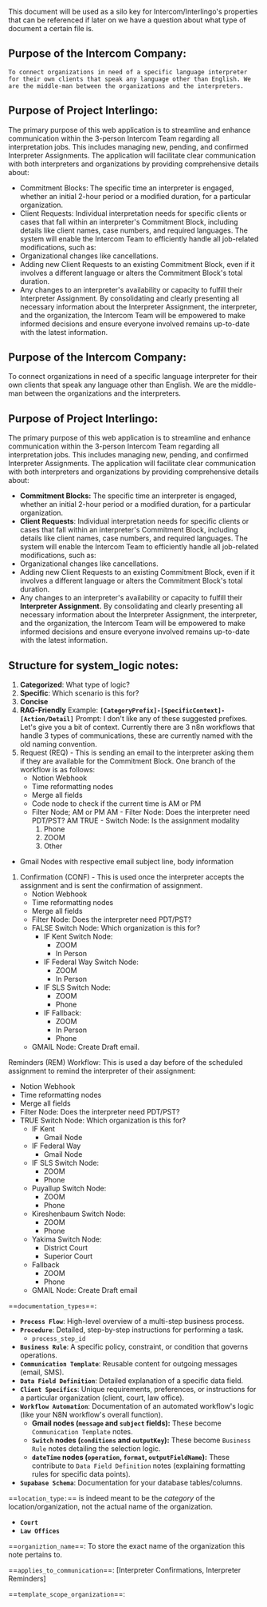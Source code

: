 This document will be used as a silo key for Intercom/Interlingo's properties that can be referenced if later on we have a question about what type of document a certain file is.

## Purpose of the Intercom Company:
	To connect organizations in need of a specific language interpreter for their own clients that speak any language other than English. We are the middle-man between the organizations and the interpreters. 
## Purpose of Project Interlingo:
The primary purpose of this web application is to streamline and enhance communication within the 3-person Intercom Team regarding all interpretation jobs. This includes managing new, pending, and confirmed Interpreter Assignments.
The application will facilitate clear communication with both interpreters and organizations by providing comprehensive details about:
 * Commitment Blocks: The specific time an interpreter is engaged, whether an initial 2-hour period or a modified duration, for a particular organization.
 * Client Requests: Individual interpretation needs for specific clients or cases that fall within an interpreter's Commitment Block, including details like client names, case numbers, and required languages.
The system will enable the Intercom Team to efficiently handle all job-related modifications, such as:
 * Organizational changes like cancellations.
 * Adding new Client Requests to an existing Commitment Block, even if it involves a different language or alters the Commitment Block's total duration.
 * Any changes to an interpreter's availability or capacity to fulfill their Interpreter Assignment.
By consolidating and clearly presenting all necessary information about the Interpreter Assignment, the interpreter, and the organization, the Intercom Team will be empowered to make informed decisions and ensure everyone involved remains up-to-date with the latest information.
 

## Purpose of the Intercom Company:
To connect organizations in need of a specific language interpreter for their own clients that speak any language other than English. We are the middle-man between the organizations and the interpreters. 
## Purpose of Project Interlingo:
The primary purpose of this web application is to streamline and enhance communication within the 3-person Intercom Team regarding all interpretation jobs. This includes managing new, pending, and confirmed Interpreter Assignments.
The application will facilitate clear communication with both interpreters and organizations by providing comprehensive details about:
 * **Commitment Blocks:** The specific time an interpreter is engaged, whether an initial 2-hour period or a modified duration, for a particular organization.
 * **Client Requests**: Individual interpretation needs for specific clients or cases that fall within an interpreter's Commitment Block, including details like client names, case numbers, and required languages.
The system will enable the Intercom Team to efficiently handle all job-related modifications, such as:
 * Organizational changes like cancellations.
 * Adding new Client Requests to an existing Commitment Block, even if it involves a different language or alters the Commitment Block's total duration.
 * Any changes to an interpreter's availability or capacity to fulfill their **Interpreter Assignment.**
By consolidating and clearly presenting all necessary information about the Interpreter Assignment, the interpreter, and the organization, the Intercom Team will be empowered to make informed decisions and ensure everyone involved remains up-to-date with the latest information.

## Structure for system_logic notes:
1. **Categorized**: What type of logic?
2. **Specific**: Which scenario is this for?
3. **Concise**
4. **RAG-Friendly**
	Example: **`[CategoryPrefix]-[SpecificContext]-[Action/Detail]`**
	Prompt: I don't like any of these suggested prefixes. Let's give you a bit of context. Currently there are 3 n8n workflows that handle 3 types of communications, these are currently named with the old naming convention.
5. Request (REQ) - This is sending an email to the interpreter asking them if they are available for the Commitment Block. One branch of the workflow is as follows:
	- Notion Webhook
	- Time reformatting nodes
	- Merge all fields
	- Code node to check if the current time is AM or PM
	- Filter Node; AM or PM
		AM - Filter Node: Does the interpreter need PDT/PST?
		AM TRUE - Switch Node: Is the assignment modality 
		1. Phone 
		2. ZOOM 
		3. Other
- Gmail Nodes with respective email subject line, body information

1. Confirmation (CONF) - This is used once the interpreter accepts the assignment and is sent the confirmation of assignment.
	- Notion Webhook
	- Time reformatting nodes
	- Merge all fields
	- Filter Node: Does the interpreter need PDT/PST?
	- FALSE Switch Node: Which organization is this for?
		- IF Kent Switch Node: 
			- ZOOM
			- In Person
		- IF Federal Way Switch Node:
			- ZOOM
			- In Person
		- IF SLS Switch Node:
			- ZOOM
			- Phone
		- IF Fallback:
			- ZOOM
			- In Person
			- Phone
	- GMAIL Node: Create Draft email.

Reminders (REM) Workflow: This is used a day before of the scheduled assignment to remind the interpreter of their assignment:
- Notion Webhook
- Time reformatting nodes
- Merge all fields
- Filter Node: Does the interpreter need PDT/PST?
- TRUE Switch Node: Which organization is this for?
	- IF Kent
		- Gmail Node
	- IF Federal Way
		- Gmail Node
	- IF SLS Switch Node: 
		- ZOOM
		- Phone
	- Puyallup Switch Node: 
		- ZOOM
		- Phone
	- Kireshenbaum Switch Node: 
		- ZOOM
		- Phone
	- Yakima Switch Node: 
		- District Court
		- Superior Court
	- Fallback
		- ZOOM 
		- Phone
	- GMAIL Node: Create Draft email


==`documentation_types`==:
- **`Process Flow`**: High-level overview of a multi-step business process.
- **`Procedure`**: Detailed, step-by-step instructions for performing a task.
	- `process_step_id` 
- **`Business Rule`**: A specific policy, constraint, or condition that governs operations.
- **`Communication Template`**: Reusable content for outgoing messages (email, SMS).
- **`Data Field Definition`**: Detailed explanation of a specific data field.
- **`Client Specifics`**: Unique requirements, preferences, or instructions for a particular organization (client, court, law office).
- **`Workflow Automation`**: Documentation of an automated workflow's logic (like your N8N workflow's overall function).
	-  **Gmail nodes (`message` and `subject` fields):** These become `Communication Template` notes.
	- **`Switch` nodes (`conditions` and `outputKey`):** These become `Business Rule` notes detailing the selection logic.
	- **`dateTime` nodes (`operation`, `format`, `outputFieldName`):** These contribute to `Data Field Definition` notes (explaining formatting rules for specific data points).
- **`Supabase Schema`**: Documentation for your database tables/columns.

==`location_type:`== is indeed meant to be the _category_ of the location/organization, not the actual name of the organization.
- **`Court`**
- **`Law Offices`** 

==`organiztion_name`==: To store the exact name of the organization this note pertains to.

==`applies_to_communication`==: [Interpreter Confirmations, Interpreter Reminders]

==`template_scope_organization`==: